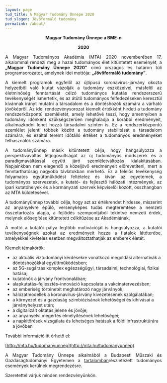 ```yaml
---
layout: page
tud_title: A Magyar Tudomány Ünnepe 2020
tud_slogen: Jövőformáló tudomány
permalink: /about/
---
```


<p style="text-align: center; font-weight:bold;">Magyar Tudomány Ünnepe a BME-n</p>

<p style="text-align: center; font-weight:bold;">2020</p>

<p style="text-align: justify">A Magyar Tudományos Akadémia (MTA) 2020 novemberében 17. alkalommal rendezi meg a hazai tudományos élet kitüntetett eseményét, a <b>„Magyar Tudomány Ünnepe 2020”</b> című országos és határon túli programsorozatot, amelynek idei mottója: <b>„Jövőformáló tudomány”</b>.</p>

<p style="text-align: justify">A kiemelt programok egyfelől az újtípusú koronavírus-járvány okozta helyzetből való kiutat vázolják a tudomány eszközeivel, másfelől az életminőség fenntartását célzó tudományos kutatás rendszerszerű tevékenységét ismertetik, és az átütő tudományos felfedezéseken keresztül kívánnak irányt mutatni a társadalom és a döntéshozók számára a várható jövőképről.
Az idei rendezvénysorozat kiemelt értékként hirdeti a tudomány rendszerközpontú szemléletét, amely lehetővé teszi, hogy amennyiben a tudomány időnként szükségszerűen meghaladja a korábbi eredményeit, alkalmazkodni lehet hozzá társadalmi szinten is. Ez a rendszerközpontú szemlélet jelenti többek között a tudomány stabilitását a társadalom számára, és ezáltal teremt időtálló értéket a tudományos eredményeket felhasználók számára.</p>
<p style="text-align: justify">
A tudományünnep másik kitüntetett célja, hogy hangsúlyozza a perspektívaváltás létjogosultságát az új tudományos módszerek és a paradigmaváltással együtt járó szemléletváltozás kialakításában. Napjainkban nem elegendő a közeljövő eredményeit előrevetíteni, mert a fenntarthatóság nagyobb távlatokban mérhető. Ez a felelős tevékenység folyamatos együttműködést feltételez és kíván az egyetemek, a tudományos szervezetek, a kutató- és fejlesztő hálózati intézmények, az ipari kutatóhelyek és a kormányzati szervek képviselői között, összhangban az MTA küldetésével.</p>
<p style="text-align: justify">
A tudományünnep további célja, hogy azt az értékrendet hirdesse, miszerint az anyanyelvre épülő, versenyképes tudás megteremtése a nemzeti összetartozás alapja, a fejlődés szempontjából tekintve nemzeti érdek, melynek elősegítése kitüntetett célkitűzése az Akadémiának.</p>

<p style="text-align: justify">
A mottó a kutatói pálya legfőbb motivációját is hangsúlyozza, a kutatói tevékenységnek azokat az eredményeit hozza a fiatalok látóterébe, amelyekkel kivételes esetben megváltoztathatják az emberek életét.</p>

Kiemelt témakörök:

- az aktuális víztudományi kérdésekre vonatkozó megoldási alternatívák a döntéshozókkal együttműködésben;
- az 5G-sugárzás komplex egészségügyi, társadalmi, technológiai, fizikai hatása;
- kutatónők a járvány frontvonalában;
- alapkutatás–fejlesztés–innováció kapcsolata a vakcinatervezésben;
- az emberiség történetét meghatározó nagy járványok;
- hálózatmodellek a koronavírus-járvány kivezetésének szolgálatában;
- a környezet és a gazdaság szimbiózisának lehetőségei és kihívásai a járványhelyzet után;
- a digitalizált oktatás jelene és jövője;
- az anyanyelvi megértés elmélyítésének lehetőségei;
- a napkitörések vizsgálata és lehetséges hatásuk a földi infrastruktúrára a jövőben

További információ itt érhető el:

[http://mta.hu/tudomanyunnep](http://mta.hu/tudomanyunnep)

<p style="text-align: justify">A Magyar Tudomány Ünnepe alkalmából a Budapesti Műszaki és Gazdaságtudományi
Egyetemen a <a class="home-url" rel="author" href="{{ "/tudunnep/2020" | relative_url }}">tartalomban</a>részletezett tudományos események kerülnek
megrendezésre.</p>

Szeretettel várjuk minden rendezvényünkön.


